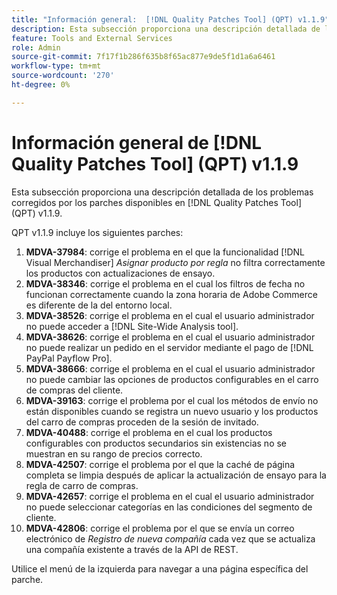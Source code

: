 ```yaml
---
title: "Información general:  [!DNL Quality Patches Tool] (QPT) v1.1.9"
description: Esta subsección proporciona una descripción detallada de los problemas corregidos por los parches disponibles en  [!DNL Quality Patches Tool] (QPT) v1.1.9.
feature: Tools and External Services
role: Admin
source-git-commit: 7f17f1b286f635b8f65ac877e9de5f1d1a6a6461
workflow-type: tm+mt
source-wordcount: '270'
ht-degree: 0%

---
```


# Información general de [!DNL Quality Patches Tool] (QPT) v1.1.9

Esta subsección proporciona una descripción detallada de los problemas corregidos por los parches disponibles en [!DNL Quality Patches Tool] (QPT) v1.1.9.

QPT v1.1.9 incluye los siguientes parches:

1. **MDVA-37984**: corrige el problema en el que la funcionalidad [!DNL Visual Merchandiser] *Asignar producto por regla* no filtra correctamente los productos con actualizaciones de ensayo.
1. **MDVA-38346**: corrige el problema en el cual los filtros de fecha no funcionan correctamente cuando la zona horaria de Adobe Commerce es diferente de la del entorno local.
1. **MDVA-38526**: corrige el problema en el cual el usuario administrador no puede acceder a [!DNL Site-Wide Analysis tool].
1. **MDVA-38626**: corrige el problema en el cual el usuario administrador no puede realizar un pedido en el servidor mediante el pago de [!DNL PayPal Payflow Pro].
1. **MDVA-38666**: corrige el problema en el cual el usuario administrador no puede cambiar las opciones de productos configurables en el carro de compras del cliente.
1. **MDVA-39163**: corrige el problema por el cual los métodos de envío no están disponibles cuando se registra un nuevo usuario y los productos del carro de compras proceden de la sesión de invitado.
1. **MDVA-40488**: corrige el problema en el cual los productos configurables con productos secundarios sin existencias no se muestran en su rango de precios correcto.
1. **MDVA-42507**: corrige el problema por el que la caché de página completa se limpia después de aplicar la actualización de ensayo para la regla de carro de compras.
1. **MDVA-42657**: corrige el problema en el cual el usuario administrador no puede seleccionar categorías en las condiciones del segmento de cliente.
1. **MDVA-42806**: corrige el problema por el que se envía un correo electrónico de *Registro de nueva compañía* cada vez que se actualiza una compañía existente a través de la API de REST.

Utilice el menú de la izquierda para navegar a una página específica del parche.
